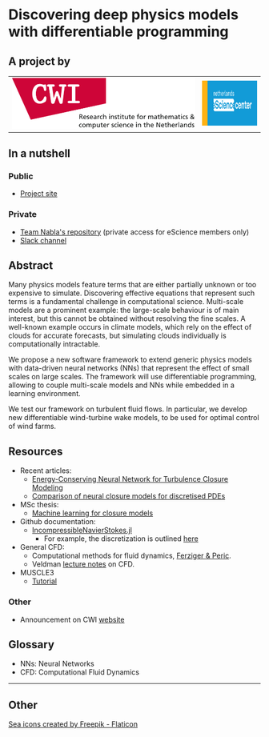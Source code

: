 # Discovering deep physics models with differentiable programming

## A project by

|                          |                                                 |
|:------------------------:|:-----------------------------------------------:|
| ![](../img/cwi-logo.svg) | <img src="../img/nlesc-logo.png" height="90" /> |


## In a nutshell

### Public

- [Project site](https://research-software-directory.org/projects/deepdip)

### Private

- [Team Nabla's repository](https://github.com/Team-Nabla/) (private access for eScience members only)
- [Slack channel](https://deepdip-workspace.slack.com)

## Abstract

Many physics models feature terms that are either partially unknown or too expensive to simulate. Discovering effective equations that represent such terms is a fundamental challenge in computational science. Multi-scale models are a prominent example: the large-scale behaviour is of main interest, but this cannot be obtained without resolving the fine scales. A well-known example occurs in climate models, which rely on the effect of clouds for accurate forecasts, but simulating clouds individually is computationally intractable.

We propose a new software framework to extend generic physics models with data-driven neural networks (NNs) that represent the effect of small scales on large scales. The framework will use differentiable programming, allowing to couple multi-scale models and NNs while embedded in a learning environment.

We test our framework on turbulent fluid flows. In particular, we develop new differentiable wind-turbine wake models, to be used for optimal control of wind farms.

## Resources

- Recent articles:
	- [Energy-Conserving Neural Network for Turbulence Closure Modeling
](https://arxiv.org/abs/2301.13770)
	- [Comparison of neural closure models for discretised PDEs](https://www.sciencedirect.com/science/article/pii/S0898122123001736)
- MSc thesis:
	- [Machine learning for closure models](https://pure.tue.nl/ws/portalfiles/portal/279333801/Melchers_H.pdf)
- Github documentation:
	- [IncompressibleNavierStokes.jl](https://agdestein.github.io/IncompressibleNavierStokes.jl/stable/)
		- For example, the discretization is outlined [here](https://agdestein.github.io/IncompressibleNavierStokes.jl/stable/equations/spatial/)
- General CFD:
	- Computational methods for fluid dynamics, [Ferziger & Peric](https://link.springer.com/book/10.1007/978-3-642-56026-2).
	- Veldman [lecture notes](https://www.math.rug.nl/~veldman/Colleges/CFD/CFDdictaat1314.pdf) on CFD.
- MUSCLE3
	- [Tutorial](https://muscle3.readthedocs.io/en/latest/index.html)

### Other
- Announcement on CWI [website](https://www.cwi.nl/en/news/escience-center-grants-cwi-project-on-differentiable-programming/) 

## Glossary

- NNs: Neural Networks
- CFD: Computational Fluid Dynamics

---

## Other

<a href="https://www.flaticon.com/free-icons/sea" title="sea icons">Sea icons created by Freepik - Flaticon</a>
